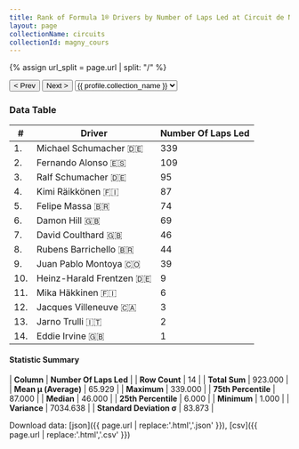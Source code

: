 ```yaml
---
title: Rank of Formula 1® Drivers by Number of Laps Led at Circuit de Nevers Magny-Cours
layout: page
collectionName: circuits
collectionId: magny_cours
---
```


{% assign url_split = page.url | split: "/" %}
<div id="collection-navigation">
<button onclick="selector.options[selector.selectedIndex-1].value && (window.location = selector.options[selector.selectedIndex-1].value);">&lt; Prev</button>
<button onclick="selector.options[selector.selectedIndex+1].value && (window.location = selector.options[selector.selectedIndex+1].value);">Next &gt;</button>
<select id="selector" onchange="this.options[this.selectedIndex].value && (window.location = this.options[this.selectedIndex].value);">
  {% for collectionId in site.data[page.collectionName].refs %}
    {% if collectionId == page.collectionId %}
      {% assign selected = "selected" %}
    {% else %}
      {% assign selected = "" %}
    {% endif %}
    {% assign profile = site.data[page.collectionName][collectionId].profile %}
    <option value="/f1/{{ page.collectionName }}/{{ collectionId }}/{{ url_split[4] }}" {{ selected }}>{{ profile.collection_name }}</option>
  {% endfor %}
</select>
</div>

<canvas id="chart" width="400" height="180"></canvas>
<script>
var data = {
    "datasets": [
        {
            "backgroundColor": [
                "#9C8E8D",
                "#9C8E8D",
                "#9C8E8D",
                "#9C8E8D",
                "#9C8E8D",
                "#9C8E8D",
                "#9C8E8D",
                "#9C8E8D",
                "#9C8E8D",
                "#9C8E8D",
                "#9C8E8D",
                "#9C8E8D",
                "#9C8E8D",
                "#9C8E8D"
            ],
            "borderColor": [
                "#1D181E",
                "#1D181E",
                "#1D181E",
                "#1D181E",
                "#1D181E",
                "#1D181E",
                "#1D181E",
                "#1D181E",
                "#1D181E",
                "#1D181E",
                "#1D181E",
                "#1D181E",
                "#1D181E",
                "#1D181E"
            ],
            "borderWidth": 1,
            "data": [
                339.0,
                109.0,
                95.0,
                87.0,
                74.0,
                69.0,
                46.0,
                44.0,
                39.0,
                9.0,
                6.0,
                3.0,
                2.0,
                1.0
            ],
            "label": "Number Of Laps Led"
        }
    ],
    "labels": [
        "Michael Schumacher",
        "Fernando Alonso",
        "Ralf Schumacher",
        "Kimi Räikkönen",
        "Felipe Massa",
        "Damon Hill",
        "David Coulthard",
        "Rubens Barrichello",
        "Juan Pablo Montoya",
        "Heinz-Harald Frentzen",
        "Mika Häkkinen",
        "Jacques Villeneuve",
        "Jarno Trulli",
        "Eddie Irvine"
    ]
};
var options = {
  legend: {
    display: false
  },
  scales: {
    xAxes: [{
      ticks: {
        beginAtZero: true,
        maxRotation: 180,
        display: window.innerWidth > 800
      }
    }],
    yAxes: [{
      ticks: {
        beginAtZero: true
      }
    }]
  },
  onResize: function(chart, size) {
    chart.options.scales.xAxes[0].ticks.display = size.width > 800;
  }
};
var chart = new Chart("chart", {
    data: data,
    type: 'bar',
    options: options
});
</script>



### Data Table

| # | Driver | Number Of Laps Led |
|--|--|--|
| 1. | Michael Schumacher 🇩🇪 | 339 |
| 2. | Fernando Alonso 🇪🇸 | 109 |
| 3. | Ralf Schumacher 🇩🇪 | 95 |
| 4. | Kimi Räikkönen 🇫🇮 | 87 |
| 5. | Felipe Massa 🇧🇷 | 74 |
| 6. | Damon Hill 🇬🇧 | 69 |
| 7. | David Coulthard 🇬🇧 | 46 |
| 8. | Rubens Barrichello 🇧🇷 | 44 |
| 9. | Juan Pablo Montoya 🇨🇴 | 39 |
| 10. | Heinz-Harald Frentzen 🇩🇪 | 9 |
| 11. | Mika Häkkinen 🇫🇮 | 6 |
| 12. | Jacques Villeneuve 🇨🇦 | 3 |
| 13. | Jarno Trulli 🇮🇹 | 2 |
| 14. | Eddie Irvine 🇬🇧 | 1 |

#### Statistic Summary

| **Column** | **Number Of Laps Led** |
| **Row Count** | 14 |
| **Total Sum** | 923.000 |
| **Mean μ (Average)** | 65.929 |
| **Maximum** | 339.000 |
| **75th Percentile** | 87.000 |
| **Median** | 46.000 |
| **25th Percentile** | 6.000 |
| **Minimum** | 1.000 |
| **Variance** | 7034.638 |
| **Standard Deviation σ** | 83.873 |

Download data: [json]({{ page.url | replace:'.html','.json' }}), [csv]({{ page.url | replace:'.html','.csv' }})

